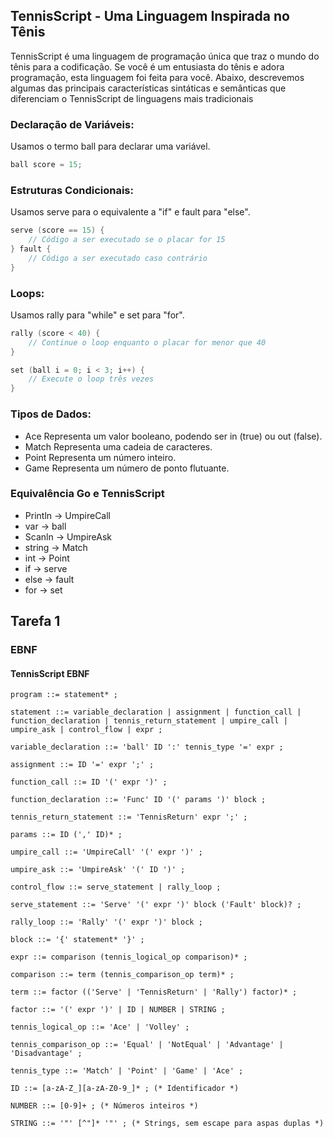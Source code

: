 ##  TennisScript - Uma Linguagem Inspirada no Tênis

TennisScript é uma linguagem de programação única que traz o mundo do tênis para a codificação. Se você é um entusiasta do tênis e adora programação, esta linguagem foi feita para você. Abaixo, descrevemos algumas das principais características sintáticas e semânticas que diferenciam o TennisScript de linguagens mais tradicionais

### Declaração de Variáveis:

Usamos o termo ball para declarar uma variável.

``` go
ball score = 15;

```
### Estruturas Condicionais:
Usamos serve para o equivalente a "if" e fault para "else".

``` go
serve (score == 15) {
    // Código a ser executado se o placar for 15
} fault {
    // Código a ser executado caso contrário
}

```
### Loops:
Usamos rally para "while" e set para "for".

``` go
rally (score < 40) {
    // Continue o loop enquanto o placar for menor que 40
}

set (ball i = 0; i < 3; i++) {
    // Execute o loop três vezes
}
```
### Tipos de Dados:

- Ace  Representa um valor booleano, podendo ser in (true) ou out (false).
- Match Representa uma cadeia de caracteres.
- Point  Representa um número inteiro.
- Game  Representa um número de ponto flutuante.

### Equivalência Go e TennisScript
- Println -> UmpireCall
- var -> ball
- Scanln -> UmpireAsk
- string -> Match
- int -> Point
- if -> serve
- else -> fault
- for -> set

## Tarefa 1


### EBNF 


#### TennisScript EBNF
```shell
program ::= statement* ;

statement ::= variable_declaration | assignment | function_call | function_declaration | tennis_return_statement | umpire_call | umpire_ask | control_flow | expr ;

variable_declaration ::= 'ball' ID ':' tennis_type '=' expr ;

assignment ::= ID '=' expr ';' ;

function_call ::= ID '(' expr ')' ;

function_declaration ::= 'Func' ID '(' params ')' block ;

tennis_return_statement ::= 'TennisReturn' expr ';' ;

params ::= ID (',' ID)* ;

umpire_call ::= 'UmpireCall' '(' expr ')' ;

umpire_ask ::= 'UmpireAsk' '(' ID ')' ;

control_flow ::= serve_statement | rally_loop ;

serve_statement ::= 'Serve' '(' expr ')' block ('Fault' block)? ;

rally_loop ::= 'Rally' '(' expr ')' block ;

block ::= '{' statement* '}' ;

expr ::= comparison (tennis_logical_op comparison)* ;

comparison ::= term (tennis_comparison_op term)* ;

term ::= factor (('Serve' | 'TennisReturn' | 'Rally') factor)* ;

factor ::= '(' expr ')' | ID | NUMBER | STRING ;

tennis_logical_op ::= 'Ace' | 'Volley' ;

tennis_comparison_op ::= 'Equal' | 'NotEqual' | 'Advantage' | 'Disadvantage' ;

tennis_type ::= 'Match' | 'Point' | 'Game' | 'Ace' ;

ID ::= [a-zA-Z_][a-zA-Z0-9_]* ; (* Identificador *)

NUMBER ::= [0-9]+ ; (* Números inteiros *)

STRING ::= '"' [^"]* '"' ; (* Strings, sem escape para aspas duplas *)

```
